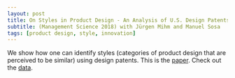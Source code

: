 ```yaml
---
layout: post
title: On Styles in Product Design - An Analysis of U.S. Design Patents
subtitle: (Management Science 2018) with Jürgen Mihm and Manuel Sosa 
tags: [product design, style, innovation]
---
```


We show how one can identify styles (categories of product design that are perceived to be similar) using design patents. This is the [paper](https://pubsonline.informs.org/doi/abs/10.1287/mnsc.2016.2653). Check out the [data](http://stylesinproductdesign.com).
